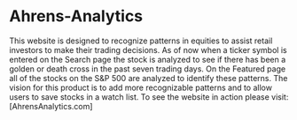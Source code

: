 # Ahrens-Analytics
This website is designed to recognize patterns in equities to assist retail investors to make their trading decisions. As of now when a ticker symbol is entered on the Search page the stock is analyzed to see if there has been a golden or death cross in the past seven trading days. On the Featured page all of the stocks on the S&P 500 are analyzed to identify these patterns. The vision for this product is to add more recognizable patterns and to allow users to save stocks in a watch list. To see the website in action please visit: 
[AhrensAnalytics.com]
